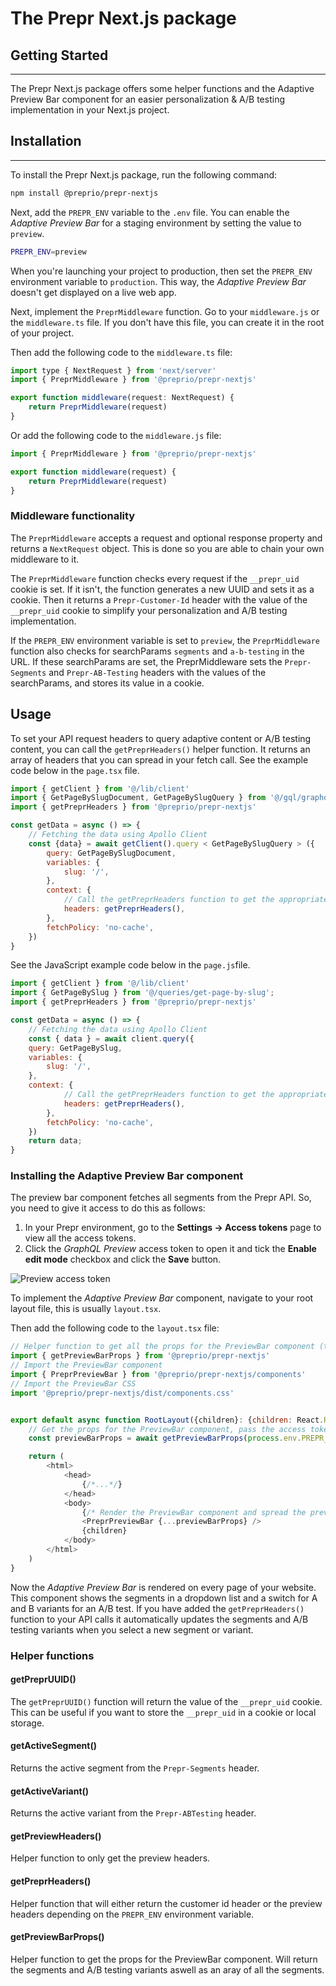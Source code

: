 # The Prepr Next.js package

## Getting Started
<hr>
The Prepr Next.js package offers some helper functions and the Adaptive Preview Bar component for an
easier personalization & A/B testing implementation in your Next.js project.

## Installation
<hr>
To install the Prepr Next.js package, run the following command:

```bash
npm install @preprio/prepr-nextjs
```

Next, add the `PREPR_ENV` variable to the `.env` file. You can enable the *Adaptive Preview Bar* for a staging environment by setting the value to `preview`.

```bash
PREPR_ENV=preview
```

When you're launching your project to production, then set the `PREPR_ENV` environment variable to `production`. This way, the  *Adaptive Preview Bar* doesn't get displayed on a live web app.

Next, implement the `PreprMiddleware` function. Go to your `middleware.js` or the `middleware.ts`
file. If you don't have this file, you can create it in the root of your project.

Then add the following code to the `middleware.ts` file:
```javascript
import type { NextRequest } from 'next/server'
import { PreprMiddleware } from '@preprio/prepr-nextjs'

export function middleware(request: NextRequest) {
    return PreprMiddleware(request)
}
```

Or add the following code to the `middleware.js` file:
```javascript
import { PreprMiddleware } from '@preprio/prepr-nextjs'

export function middleware(request) {
    return PreprMiddleware(request)
}
```

### Middleware functionality
The `PreprMiddleware` accepts a request and optional response property and returns a `NextRequest` object. 
This is done so you are able to chain your own middleware to it.

The `PreprMiddleware` function checks every request if the `__prepr_uid` cookie is set. If it isn't, the function generates a new UUID and sets it as a cookie. Then it returns a `Prepr-Customer-Id` header with the value of the `__prepr_uid` cookie to simplify your personalization and A/B testing implementation.

If the `PREPR_ENV` environment variable is set to `preview`, the `PreprMiddleware` function also checks for searchParams `segments` and `a-b-testing` in the URL.
If these searchParams are set, the PreprMiddleware sets the `Prepr-Segments` and `Prepr-AB-Testing` headers with the values of the searchParams, and stores its value in a cookie.

## Usage
To set your API request headers to query adaptive content or A/B testing content, you can call the `getPreprHeaders()` helper function. It returns an array of headers that you can spread in your fetch call.
See the example code below in the `page.tsx` file. 

```javascript
import { getClient } from '@/lib/client'
import { GetPageBySlugDocument, GetPageBySlugQuery } from '@/gql/graphql'
import { getPreprHeaders } from '@preprio/prepr-nextjs'

const getData = async () => {
    // Fetching the data using Apollo Client
    const {data} = await getClient().query < GetPageBySlugQuery > ({
        query: GetPageBySlugDocument,
        variables: {
            slug: '/',
        },
        context: {
            // Call the getPreprHeaders function to get the appropriate headers
            headers: getPreprHeaders(),
        },
        fetchPolicy: 'no-cache',
    })
}
```
See the JavaScript example code below in the `page.js`file.

```javascript
import { getClient } from '@/lib/client'
import { GetPageBySlug } from '@/queries/get-page-by-slug';
import { getPreprHeaders } from '@preprio/prepr-nextjs'

const getData = async () => {
    // Fetching the data using Apollo Client
    const { data } = await client.query({
    query: GetPageBySlug,
    variables: {
        slug: '/',
    },
    context: {
            // Call the getPreprHeaders function to get the appropriate headers
            headers: getPreprHeaders(),
        },
        fetchPolicy: 'no-cache',
    })
    return data;
}
```

### Installing the Adaptive Preview Bar component

The preview bar component fetches all segments from the Prepr API. So, you need to give it access to do this as follows:

1. In your Prepr environment, go to the  **Settings → Access tokens** page to view all the access tokens.
2. Click the *GraphQL Preview* access token to open it and tick the **Enable edit mode** checkbox and click the **Save** button.

![Preview access token](https://assets-site.prepr.io/229kaekn7m96//preview-access-token-enable-edit-mode.png)

To implement the *Adaptive Preview Bar* component, navigate to your root layout file, this is usually `layout.tsx`.

Then add the following code to the `layout.tsx` file:

```javascript
// Helper function to get all the props for the PreviewBar component (this needs a server component)
import { getPreviewBarProps } from '@preprio/prepr-nextjs'
// Import the PreviewBar component
import { PreprPreviewBar } from '@preprio/prepr-nextjs/components'
// Import the PreviewBar CSS
import '@preprio/prepr-nextjs/dist/components.css'


export default async function RootLayout({children}: {children: React.ReactNode}) {
    // Get the props for the PreviewBar component, pass the access token as an argument
    const previewBarProps = await getPreviewBarProps(process.env.PREPR_GRAPHQL_URL)

    return (
        <html>
            <head>
                {/*...*/}
            </head>
            <body>
                {/* Render the PreviewBar component and spread the previewBarProps */}
                <PreprPreviewBar {...previewBarProps} />
                {children}
            </body>    
        </html>
    )
}
```

Now the *Adaptive Preview Bar* is rendered on every page of your website. This component shows the segments in a dropdown list and a switch for A and B variants for an A/B test.  If you have added the `getPreprHeaders()` function 
to your API calls it automatically updates the segments and A/B testing variants when you select a new segment or variant.

### Helper functions

#### getPreprUUID()
The `getPreprUUID()` function will return the value of the `__prepr_uid` cookie. This can be useful if you want to store the `__prepr_uid` in a cookie or local storage.

#### getActiveSegment()
Returns the active segment from the `Prepr-Segments` header.

#### getActiveVariant()
Returns the active variant from the `Prepr-ABTesting` header.

#### getPreviewHeaders()
Helper function to only get the preview headers.

#### getPreprHeaders()
Helper function that will either return the customer id header or the preview headers depending on the `PREPR_ENV` environment variable.

#### getPreviewBarProps()
Helper function to get the props for the PreviewBar component. Will return the segments and A/B testing variants aswell as an aray of all the segments.
